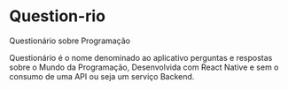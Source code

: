 # Question-rio
Questionário sobre Programação

Questionário é o nome denominado ao aplicativo perguntas e respostas sobre o Mundo da Programação, Desenvolvida com React Native e sem o consumo de uma API ou seja um serviço Backend.